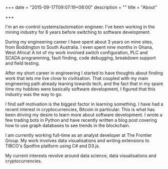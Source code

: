 +++
date = "2015-09-17T09:07:19+08:00"
description = ""
title = "About"

+++

I'm an ex-control systems/automation engineer. I’ve been working in the mining industry for 6 years before switching to software development.

During my engineering career I have spent about 3 years on mine sites, from Boddington to South Australia. I even spent nine months in Ghana, West Africa! A lot of my work involved switch configuration, PLC and SCADA programming, fault finding, code debugging, breakdown support and field testing.

After my short career in engineering I started to have thoughts about finding work that lets me live close to civilisation. That coupled with my main engineering path already leaning towards tech, and the fact that in my spare time my hobbies were basically software development, I figured that this industry was the way to go.

I find self motivation is the biggest factor in learning something. I have had a recent interest in cryptocurrencies, Bitcoin in particular. This is what has been driving my desire to learn more about software development. I wrote a few trading bots in Python and have recently written a blog post covering how to use graph databases to see trends in the blockchain.

I am currently working full-time as an analyst developer at The Frontier Group. My work involves data visualisations and writing extensions to TIBCO's Spotfire platform using C# and D3.js.

My current interests revolve around data science, data visualisations and cryptocurrencies.
